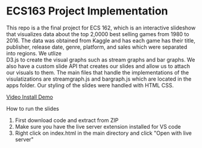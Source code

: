 # ECS163 Project Implementation #

This repo is a the final project for ECS 162, which is an interactive slideshow that visualizes data about the top 2,0000 best selling games from 1980 to 2016.
The data was obtained from Kaggle and has each game has their title, publisher, release date, genre, platform, and sales which were separated into regions. We utlize   
D3.js to create the visual graphs such as stream graphs and bar graphs. We also have a custom slide API that creates our slides and allow us to attach our visuals to them.
The main files that handle the implementations of the visulatizations are streamgraph.js and bargraph.js which are located in the apps folder. Our styling of the slides were handled with HTML 
CSS.


[Video Install Demo](https://youtu.be/3z9Ro5VFom0)

How to run the slides 
1. First download code and extract from ZIP
2. Make sure you have the live server extension installed for VS code 
3. Right click on index.html in the main directory and click "Open with live server"
